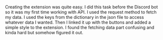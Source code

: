 Creating the extension was quite easy. I did this task before the Discord bot so it was my first time working with API. I used the request method to fetch my data. I used the keys from the dictionary in the json file to access whatever data I wanted. Then I linked it up with the buttons and added a simple style to the extension. I found the fetching data part confusing and kinda hard but somehow figured it out.
